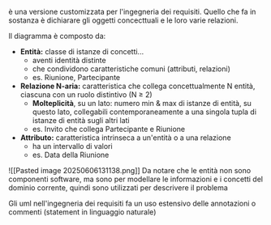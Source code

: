 è una versione customizzata per l'ingegneria dei requisiti. Quello che fa in sostanza è dichiarare gli oggetti concecttuali e le loro varie relazioni.

Il diagramma è composto da:

- **Entità:** classe di istanze di concetti...
    - aventi identità distinte
    - che condividono caratteristiche comuni (attributi, relazioni)
    - es. Riunione, Partecipante
- **Relazione N-aria:** 
	caratteristica che collega concettualmente N entità, ciascuna con un ruolo distintivo (N ≥ 2)
    - **Molteplicità**, su un lato: numero min & max di istanze di entità, su questo lato, collegabili contemporaneamente a una singola tupla di istanze di entità sugli altri lati
    - es. Invito che collega Partecipante e Riunione
- **Attributo:** caratteristica intrinseca a un'entità o a una relazione
    - ha un intervallo di valori
    - es. Data della Riunione


![[Pasted image 20250606131138.png]]
Da notare che le entità non sono componenti software, ma sono per modellare le informazioni e i concetti del dominio corrente, quindi sono utilizzati per descrivere il problema 

Gli uml nell'ingegneria dei requisiti fa un uso estensivo delle annotazioni o commenti (statement in linguaggio naturale) 